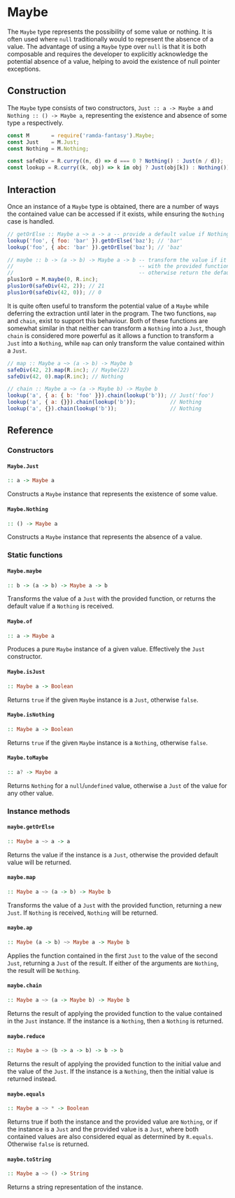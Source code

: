 # Maybe

The `Maybe` type represents the possibility of some value or nothing. It is
often used where `null` traditionally would to represent the absence of a value.
The advantage of using a `Maybe` type over `null` is that it is both composable
and requires the developer to explicitly acknowledge the potential absence of a
value, helping to avoid the existence of null pointer exceptions.

## Construction

The `Maybe` type consists of two constructors, `Just :: a -> Maybe a` and
`Nothing :: () -> Maybe a`, representing the existence and absence of some type
`a` respectively.

```js
const M       = require('ramda-fantasy').Maybe;
const Just    = M.Just;
const Nothing = M.Nothing;

const safeDiv = R.curry((n, d) => d === 0 ? Nothing() : Just(n / d));
const lookup = R.curry((k, obj) => k in obj ? Just(obj[k]) : Nothing());
```

## Interaction

Once an instance of a `Maybe` type is obtained, there are a number of ways the
contained value can be accessed if it exists, while ensuring the `Nothing` case
is handled.

```js
// getOrElse :: Maybe a ~> a -> a -- provide a default value if Nothing
lookup('foo', { foo: 'bar' }).getOrElse('baz'); // 'bar'
lookup('foo', { abc: 'bar' }).getOrElse('baz'); // 'baz'

// maybe :: b -> (a -> b) -> Maybe a -> b -- transform the value if it exists
//                                        -- with the provided function,
//                                        -- otherwise return the default value
plus1or0 = M.maybe(0, R.inc);
plus1or0(safeDiv(42, 2)); // 21
plus1or0(safeDiv(42, 0)); // 0
```

It is quite often useful to transform the potential value of a `Maybe` while
deferring the extraction until later in the program. The two functions, `map`
and `chain`, exist to support this behaviour. Both of these functions are
somewhat similar in that neither can transform a `Nothing` into a `Just`, though
`chain` is considered more powerful as it allows a function to transform a
`Just` into a `Nothing`, while `map` can only transform the value contained
within a `Just`.

```js
// map :: Maybe a ~> (a -> b) -> Maybe b
safeDiv(42, 2).map(R.inc); // Maybe(22)
safeDiv(42, 0).map(R.inc); // Nothing

// chain :: Maybe a ~> (a -> Maybe b) -> Maybe b
lookup('a', { a: { b: 'foo' }}).chain(lookup('b')); // Just('foo')
lookup('a', { a: {}}).chain(lookup('b'));           // Nothing
lookup('a', {}).chain(lookup('b'));                 // Nothing
```

## Reference

### Constructors

#### `Maybe.Just`
```hs
:: a -> Maybe a
```
Constructs a `Maybe` instance that represents the existence of some value.

#### `Maybe.Nothing`
```hs
:: () -> Maybe a
```
Constructs a `Maybe` instance that represents the absence of a value.

### Static functions

#### `Maybe.maybe`
```hs
:: b -> (a -> b) -> Maybe a -> b
```
Transforms the value of a `Just` with the provided function, or returns the
default value if a `Nothing` is received.

#### `Maybe.of`
```hs
:: a -> Maybe a
```
Produces a pure `Maybe` instance of a given value. Effectively the `Just`
constructor.

#### `Maybe.isJust`
```hs
:: Maybe a -> Boolean
```
Returns `true` if the given `Maybe` instance is a `Just`, otherwise `false`.

#### `Maybe.isNothing`
```hs
:: Maybe a -> Boolean
```
Returns `true` if the given `Maybe` instance is a `Nothing`, otherwise `false`.

#### `Maybe.toMaybe`
```hs
:: a? -> Maybe a
```
Returns `Nothing` for a `null`/`undefined` value, otherwise a `Just` of the
value for any other value.

### Instance methods

#### `maybe.getOrElse`
```hs
:: Maybe a ~> a -> a
```
Returns the value if the instance is a `Just`, otherwise the provided default
value will be returned.

#### `maybe.map`
```hs
:: Maybe a ~> (a -> b) -> Maybe b
```
Transforms the value of a `Just` with the provided function, returning a new
`Just`. If `Nothing` is received, `Nothing` will be returned.

#### `maybe.ap`
```hs
:: Maybe (a -> b) ~> Maybe a -> Maybe b
```
Applies the function contained in the first `Just` to the value of the second
`Just`, returning a `Just` of the result. If either of the arguments are
`Nothing`, the result will be `Nothing`.

#### `maybe.chain`
```hs
:: Maybe a ~> (a -> Maybe b) -> Maybe b
```
Returns the result of applying the provided function to the value contained in
the `Just` instance. If the instance is a `Nothing`, then a `Nothing` is
returned.

#### `maybe.reduce`
```hs
:: Maybe a ~> (b -> a -> b) -> b -> b
```
Returns the result of applying the provided function to the initial value and
the value of the `Just`. If the instance is a `Nothing`, then the initial value
is returned instead.

#### `maybe.equals`
```hs
:: Maybe a ~> * -> Boolean
```
Returns true if both the instance and the provided value are `Nothing`, or if
the instance is a `Just` and the provided value is a `Just`, where both
contained values are also considered equal as determined by `R.equals`.
Otherwise `false` is returned.

#### `maybe.toString`
```hs
:: Maybe a ~> () -> String
```
Returns a string representation of the instance.
